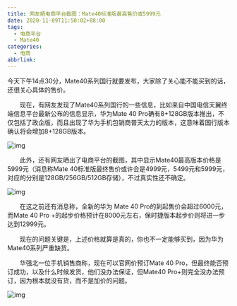```yaml
---
title: 网友晒电商平台截图：Mate40标准版最高售价或5999元
date: 2020-11-09T11:50:02+08:00
tags:
  - 电商平台
  - Mate40
categories:
  - 电商
abbrlink:
---
```


今天下午14点30分，Mate40系列国行就要发布，大家除了关心能不能买到的话，还很关心具体的售价。

　　现在，有网友发现了Mate40系列国行的一些信息，比如来自中国电信天翼终端信息平台最新公布的信息显示，华为Mate 40 Pro确有8+128GB版本推出，不仅包括了政企版，而且出现了华为手机包销商普天太力的版本，这意味着国行版本确认将会增加8+128GB版本。

![img](https://cdn.jsdelivr.net/gh/yakeing/Documentation@main/Hexo/images/36ac-kcaeqzy3075140.png)

　　此外，还有网友晒出了电商平台的截图，其中显示Mate40最高版本价格是5999元（消息称Mate 40标准版最终售价或许会是4999元，5499元和5999元，对应的分别是128GB/256GB/512GB存储），不过真实性还不确定。

![img](https://cdn.jsdelivr.net/gh/yakeing/Documentation@main/Hexo/images/3984-kcaeqzy3075151.png)

　　在这之前还有消息称，全新的华为 Mate 40 Pro的到起售价会超过6000元，而Mate 40 Pro +的起步价格预计在8000元左右，保时捷版本起步价则将进一步达到12999元。

　　现在的问题关键是，上述价格就算是真的，你也不一定能够买到，因为华为Mate40系列严重缺货。

　　华强北一位手机销售商称，现在可以官网价预订Mate 40 Pro，但最终能否预订成功，以及什么时候发货，他们没办法保证，但Mate40 Pro+则完全没办法预订，因为根本就没有货，而不是加价的问题。

![img](https://cdn.jsdelivr.net/gh/yakeing/Documentation@main/Hexo/images/573d-kcaeqzy3075202.png)